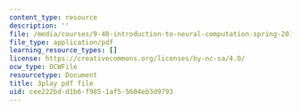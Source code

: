 ```yaml
---
content_type: resource
description: ''
file: /media/courses/9-40-introduction-to-neural-computation-spring-2018/cee222bdd1b6f9851af55604eb3d9793_smHwRzk81b0.pdf
file_type: application/pdf
learning_resource_types: []
license: https://creativecommons.org/licenses/by-nc-sa/4.0/
ocw_type: OCWFile
resourcetype: Document
title: 3play pdf file
uid: cee222bd-d1b6-f985-1af5-5604eb3d9793
---
```

